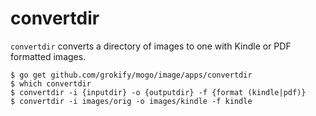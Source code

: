 # convertdir

`convertdir` converts a directory of images to one with Kindle or PDF formatted images.

```
$ go get github.com/grokify/mogo/image/apps/convertdir
$ which convertdir
$ convertdir -i {inputdir} -o {outputdir} -f {format (kindle|pdf)}
$ convertdir -i images/orig -o images/kindle -f kindle
```